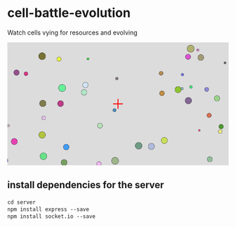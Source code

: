 # cell-battle-evolution
Watch cells vying for resources and evolving

![](images/gamescreen.png)

## install dependencies for the server

```
cd server
npm install express --save
npm install socket.io --save
```


